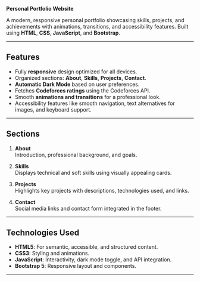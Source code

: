 **Personal Portfolio Website**

A modern, responsive personal portfolio showcasing skills, projects, and achievements with animations, transitions, and accessibility features. Built using **HTML**, **CSS**, **JavaScript**, and **Bootstrap**.

---

## **Features**
- Fully **responsive** design optimized for all devices.
- Organized sections: **About**, **Skills**, **Projects**, **Contact**.
- **Automatic Dark Mode** based on user preferences.
- Fetches **Codeforces ratings** using the Codeforces API.
- Smooth **animations and transitions** for a professional look.
- Accessibility features like smooth navigation, text alternatives for images, and keyboard support.

---

## **Sections**
1. **About**  
   Introduction, professional background, and goals.

2. **Skills**  
   Displays technical and soft skills using visually appealing cards.

3. **Projects**  
   Highlights key projects with descriptions, technologies used, and links.

4. **Contact**  
   Social media links and contact form integrated in the footer.

---

## **Technologies Used**
- **HTML5**: For semantic, accessible, and structured content.
- **CSS3**: Styling and animations.
- **JavaScript**: Interactivity, dark mode toggle, and API integration.
- **Bootstrap 5**: Responsive layout and components.

---
